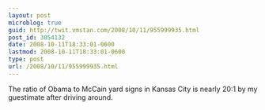 ```yaml
---
layout: post
microblog: true
guid: http://twit.vmstan.com/2008/10/11/955999935.html
post_id: 3054132
date: 2008-10-11T18:33:01-0600
lastmod: 2008-10-11T18:33:01-0600
type: post
url: /2008/10/11/955999935.html
---
```

The ratio of Obama to McCain yard signs in Kansas City is nearly 20:1 by my guestimate after driving around.
